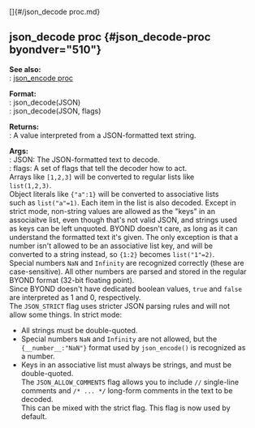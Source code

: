 []{#/json_decode proc.md}    
## json_decode proc {#json_decode-proc byondver="510"}    
**See also:**    
:   [json_encode proc](/proc/json_encode)    
<!-- -->    
**Format:**    
:   json_decode(JSON)    
:   json_decode(JSON, flags)    
<!-- -->    
**Returns:**    
:   A value interpreted from a JSON-formatted text string.    
<!-- -->    
**Args:**    
:   JSON: The JSON-formatted text to decode.    
:   flags: A set of flags that tell the decoder how to act.    
Arrays like `[1,2,3]` will be converted to regular lists like    
`list(1,2,3)`.    
Object literals like `{"a":1}` will be converted to associative lists    
such as `list("a"=1)`. Each item in the list is also decoded. Except in    
strict mode, non-string values are allowed as the \"keys\" in an    
associaitve list, even though that\'s not valid JSON, and strings used    
as keys can be left unquoted. BYOND doesn\'t care, as long as it can    
understand the formatted text it\'s given. The only exception is that a    
number isn\'t allowed to be an associative list key, and will be    
converted to a string instead, so `{1:2}` becomes `list("1"=2)`.    
Special numbers `NaN` and `Infinity` are recognized correctly (these are    
case-sensitive). All other numbers are parsed and stored in the regular    
BYOND format (32-bit floating point).    
Since BYOND doesn\'t have dedicated boolean values, `true` and `false`    
are interpreted as 1 and 0, respectively.    
The `JSON_STRICT` flag uses stricter JSON parsing rules and will not    
allow some things. In strict mode:    
-   All strings must be double-quoted.    
-   Special numbers `NaN` and `Infinity` are not allowed, but the    
    `{__number__:"NaN"}` format used by `json_encode()` is recognized as    
    a number.    
-   Keys in an associative list must always be strings, and must be    
    double-quoted.    
The `JSON_ALLOW_COMMENTS` flag allows you to include `//` single-line    
comments and `/* ... */` long-form comments in the text to be decoded.    
This can be mixed with the strict flag. This flag is now used by    
default.  